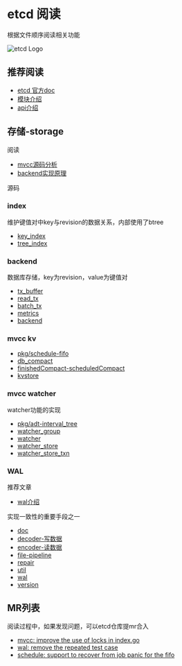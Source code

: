 # etcd 阅读
根据文件顺序阅读相关功能

![etcd Logo](logos/etcd-horizontal-color.svg)

## 推荐阅读

- [etcd 官方doc](https://etcd.io/docs/v3.5/)
- [模块介绍](https://etcd.io/docs/v3.5/dev-internal/modules/)
- [api介绍](https://www.lixueduan.com/post/etcd/03-v3-analyze/)

## 存储-storage

阅读
- [mvcc源码分析](https://www.lixueduan.com/post/etcd/12-mvcc-analyze/)
- [backend实现原理](https://blog.csdn.net/u010853261/article/details/109630223)

源码 
### index
维护键值对中key与revision的数据关系，内部使用了btree
- [key_index](https://github.com/SimFG/etcd-doc/blob/simfg-doc/server/storage/mvcc/key_index.go)
- [tree_index](https://github.com/SimFG/etcd-doc/blob/simfg-doc/server/storage/mvcc/index.go)
### backend
数据库存储，key为revision，value为键值对
- [tx_buffer](https://github.com/SimFG/etcd-doc/blob/simfg-doc/server/storage/backend/tx_buffer.go)
- [read_tx](https://github.com/SimFG/etcd-doc/blob/simfg-doc/server/storage/backend/read_tx.go)
- [batch_tx](https://github.com/SimFG/etcd-doc/blob/simfg-doc/server/storage/backend/batch_tx.go)
- [metrics](https://github.com/SimFG/etcd-doc/blob/simfg-doc/server/storage/backend/metrics.go)
- [backend](https://github.com/SimFG/etcd-doc/blob/simfg-doc/server/storage/backend/backend.go)
### mvcc kv
- [pkg/schedule-fifo](https://github.com/SimFG/etcd-doc/blob/simfg-doc/pkg/schedule/schedule.go)
- [db_compact](https://github.com/SimFG/etcd-doc/blob/simfg-doc/server/storage/mvcc/kvstore_compaction.go)
- [finishedCompact-scheduledCompact](https://github.com/SimFG/etcd-doc/blob/simfg-doc/server/storage/mvcc/store.go)
- [kvstore](https://github.com/SimFG/etcd-doc/blob/simfg-doc/server/storage/mvcc/kvstore.go)
### mvcc watcher
watcher功能的实现
- [pkg/adt-interval_tree](https://github.com/SimFG/etcd-doc/blob/simfg-doc/pkg/adt/interbal_tree.go)
- [watcher_group](https://github.com/SimFG/etcd-doc/blob/simfg-doc/server/storage/mvcc/watcher_group.go)
- [watcher](https://github.com/SimFG/etcd-doc/blob/simfg-doc/server/storage/mvcc/watcher.go)
- [watcher_store](https://github.com/SimFG/etcd-doc/blob/simfg-doc/server/storage/mvcc/watchable_store.go)
- [watcher_store_txn](https://github.com/SimFG/etcd-doc/blob/simfg-doc/server/storage/mvcc/watchable_store_txn.go)
### WAL
推荐文章

- [wal介绍](https://www.codedump.info/post/20210628-etcd-wal/)

实现一致性的重要手段之一
- [doc](https://github.com/SimFG/etcd-doc/blob/simfg-doc/server/storage/wal/doc.go)
- [decoder-写数据](https://github.com/SimFG/etcd-doc/blob/simfg-doc/server/storage/wal/decoder.go)
- [encoder-读数据](https://github.com/SimFG/etcd-doc/blob/simfg-doc/server/storage/wal/encoder.go)
- [file-pipeline](https://github.com/SimFG/etcd-doc/blob/simfg-doc/server/storage/wal/file_pipeline.go)
- [repair](https://github.com/SimFG/etcd-doc/blob/simfg-doc/server/storage/wal/repair.go)
- [util](https://github.com/SimFG/etcd-doc/blob/simfg-doc/server/storage/wal/util.go)
- [wal](https://github.com/SimFG/etcd-doc/blob/simfg-doc/server/storage/wal/wal.go)
- [version](https://github.com/SimFG/etcd-doc/blob/simfg-doc/server/storage/wal/version.go)

## MR列表
阅读过程中，如果发现问题，可以etcd仓库提mr合入
- [mvcc: improve the use of locks in index.go](https://github.com/etcd-io/etcd/pull/14084)
- [wal: remove the repeated test case](https://github.com/etcd-io/etcd/pull/14106)
- [schedule: support to recover from job panic for the fifo](https://github.com/etcd-io/etcd/pull/14109)
